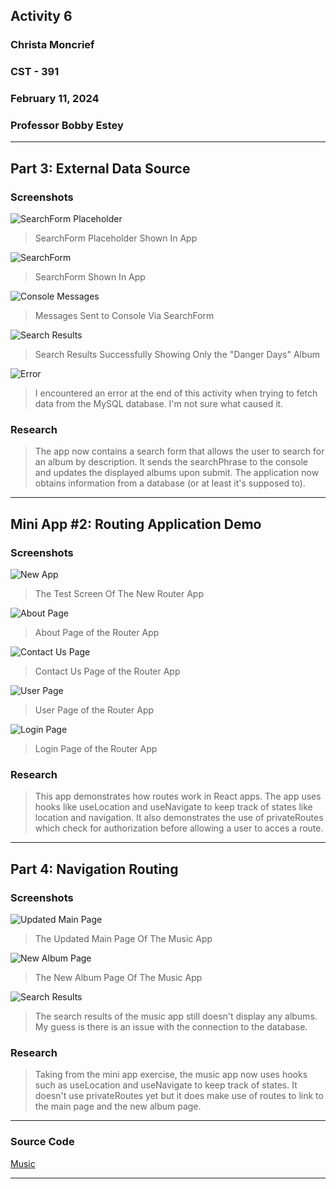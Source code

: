 <!-- Header -->
## **Activity 6**
### **Christa Moncrief**
### **CST - 391**
### **February 11, 2024**
### **Professor Bobby Estey**

---

<!-- Part 1 -->
## Part 3: External Data Source
### Screenshots

![SearchForm Placeholder](https://github.com/ScribeEzra/CST-391/blob/main/Media/Activity%206/01.png)

> SearchForm Placeholder Shown In App

![SearchForm](https://github.com/ScribeEzra/CST-391/blob/main/Media/Activity%206/02.png)

> SearchForm Shown In App

![Console Messages](https://github.com/ScribeEzra/CST-391/blob/main/Media/Activity%206/03.png)

> Messages Sent to Console Via SearchForm

![Search Results](https://github.com/ScribeEzra/CST-391/blob/main/Media/Activity%206/04.png)

> Search Results Successfully Showing Only the "Danger Days" Album

![Error](https://github.com/ScribeEzra/CST-391/blob/main/Media/Activity%206/05.png)

> I encountered an error at the end of this activity when trying to fetch data from the MySQL database. I'm not sure what caused it.

### Research

> The app now contains a search form that allows the user to search for an album by description. It sends the searchPhrase to the console and updates the displayed albums upon submit. The application now obtains information from a database (or at least it's supposed to).

---

## Mini App #2: Routing Application Demo

### Screenshots

![New App](https://github.com/ScribeEzra/CST-391/blob/main/Media/Activity%206/06.png)

> The Test Screen Of The New Router App

![About Page](https://github.com/ScribeEzra/CST-391/blob/main/Media/Activity%206/07.png)

> About Page of the Router App

![Contact Us Page](https://github.com/ScribeEzra/CST-391/blob/main/Media/Activity%206/08.png)

> Contact Us Page of the Router App

![User Page](https://github.com/ScribeEzra/CST-391/blob/main/Media/Activity%206/09.png)

> User Page of the Router App

![Login Page](https://github.com/ScribeEzra/CST-391/blob/main/Media/Activity%206/10.png)

> Login Page of the Router App

### Research

> This app demonstrates how routes work in React apps. The app uses hooks like useLocation and useNavigate to keep track of states like location and navigation. It also demonstrates the use of privateRoutes which check for authorization before allowing a user to acces a route.

---

## Part 4: Navigation Routing

### Screenshots

![Updated Main Page](https://github.com/ScribeEzra/CST-391/blob/main/Media/Activity%206/11.png)

> The Updated Main Page Of The Music App

![New Album Page](https://github.com/ScribeEzra/CST-391/blob/main/Media/Activity%206/12.png)

> The New Album Page Of The Music App

![Search Results](https://github.com/ScribeEzra/CST-391/blob/main/Media/Activity%206/13.png)

> The search results of the music app still doesn't display any albums. My guess is there is an issue with the connection to the database.

### Research

> Taking from the mini app exercise, the music app now uses hooks such as useLocation and useNavigate to keep track of states. It doesn't use privateRoutes yet but it does make use of routes to link to the main page and the new album page.


---

### Source Code

[Music](https://github.com/ScribeEzra/CST-391/tree/main/workspace/music)

---
